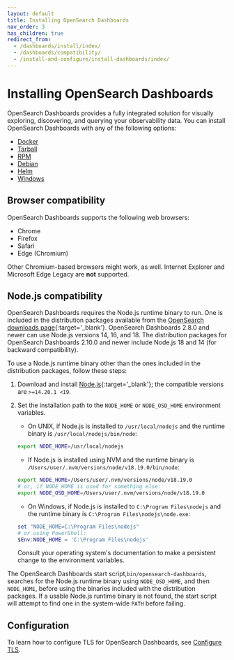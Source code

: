 ```yaml
---
layout: default
title: Installing OpenSearch Dashboards
nav_order: 3
has_children: true
redirect_from:
  - /dashboards/install/index/
  - /dashboards/compatibility/
  - /install-and-configure/install-dashboards/index/
---
```


# Installing OpenSearch Dashboards

OpenSearch Dashboards provides a fully integrated solution for visually exploring, discovering, and querying your observability data. You can install OpenSearch Dashboards with any of the following options:

- [Docker]({{site.url}}{{site.baseurl}}/install-and-configure/install-dashboards/docker/)
- [Tarball]({{site.url}}{{site.baseurl}}/install-and-configure/install-dashboards/tar/)
- [RPM]({{site.url}}{{site.baseurl}}/install-and-configure/install-dashboards/rpm/)
- [Debian]({{site.url}}{{site.baseurl}}/install-and-configure/install-dashboards/debian/)
- [Helm]({{site.url}}{{site.baseurl}}/install-and-configure/install-dashboards/helm/)
- [Windows]({{site.url}}{{site.baseurl}}/install-and-configure/install-dashboards/windows/)

## Browser compatibility

OpenSearch Dashboards supports the following web browsers:

- Chrome
- Firefox
- Safari
- Edge (Chromium)

Other Chromium-based browsers might work, as well. Internet Explorer and Microsoft Edge Legacy are **not** supported.

## Node.js compatibility

OpenSearch Dashboards requires the Node.js runtime binary to run. One is included in the distribution packages available from the [OpenSearch downloads page](https://opensearch.org/downloads.html){:target='\_blank'}.
OpenSearch Dashboards 2.8.0 and newer can use Node.js versions 14, 16, and 18. The distribution packages for OpenSearch Dashboards 2.10.0 and newer include Node.js 18 and 14 (for backward compatibility). 

To use a Node.js runtime binary other than the ones included in the distribution packages, follow these steps:

1. Download and install [Node.js](https://nodejs.org/en/download){:target='\_blank'}; the compatible versions are `>=14.20.1 <19`.
2. Set the installation path to the `NODE_HOME` or `NODE_OSD_HOME` environment variables.
   
    - On UNIX, if Node.js is installed to `/usr/local/nodejs` and the runtime binary is `/usr/local/nodejs/bin/node`:
    ```bash
    export NODE_HOME=/usr/local/nodejs
   ```

    - If Node.js is installed using NVM and the runtime binary is `/Users/user/.nvm/versions/node/v18.19.0/bin/node`:
   ```bash
   export NODE_HOME=/Users/user/.nvm/versions/node/v18.19.0
   # or, if NODE_HOME is used for something else:
   export NODE_OSD_HOME=/Users/user/.nvm/versions/node/v18.19.0
   ```

    - On Windows, if Node.js is installed to `C:\Program Files\nodejs` and the runtime binary is `C:\Program Files\nodejs\node.exe`:
   ```powershell
   set "NODE_HOME=C:\Program Files\nodejs"
   # or using PowerShell:
   $Env:NODE_HOME = 'C:\Program Files\nodejs'
   ```

   Consult your operating system's documentation to make a persistent change to the environment variables.

The OpenSearch Dashboards start script,`bin/opensearch-dashboards`, searches for the Node.js runtime binary using `NODE_OSD_HOME`,
and then `NODE_HOME`, before using the binaries included with the distribution packages. If a usable Node.js runtime binary is not found, the start script will
attempt to find one in the system-wide `PATH` before failing.

## Configuration

To learn how to configure TLS for OpenSearch Dashboards, see [Configure TLS]({{site.url}}{{site.baseurl}}/install-and-configure/install-dashboards/tls/).
